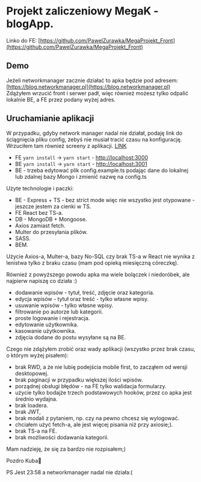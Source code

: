 # Projekt zaliczeniowy MegaK - blogApp.
Linko do FE: [https://github.com/PawelZurawka/MegaProjekt_Front](https://github.com/PawelZurawka/MegaProjekt_Front)

## Demo
Jeżeli networkmanager zacznie działać to apka będzie pod adresem:<br> [https://blog.networkmanager.pl](https://blog.networkmanager.pl)<br>
Zdążyłem wrzucić front i serwer padł, więc również możesz tylko odpalić lokalnie BE, a FE przez podany wyżej adres.

## Uruchamianie aplikacji
W przypadku, gdyby network manager nadal nie działał, podaję link do ściągnięcia pliku config, żebyś nie musiał tracić czasu na konfigurację. Wrzuciłem tam również screeny z aplikacji.
[LINK](https://drive.google.com/drive/folders/1C3E3nQTLDfNV024PvFsYDE1DwRIlZvuc?usp=sharing)
- FE `yarn install` ->  `yarn start` - [http://localhost:3000](http://localhost:3000)
- BE `yarn install` ->  `yarn start` - [http://localhost:3001](http://localhost:3001)
- BE - trzeba edytować plik config.example.ts podając dane do lokalnej lub zdalnej bazy Mongo i zmienić nazwę na config.ts

Użyte technologie i paczki:
- BE - Express + TS - bez strict mode więc nie wszystko jest otypowane - jeszcze jestem za cienki w TS.
- FE React bez TS-a.
- DB - MongoDB + Mongoose.
- Axios zamiast fetch.
- Multer do przesyłania plików.
- SASS.
- BEM.

Użycie Axios-a, Multer-a, bazy No-SQL czy brak TS-a w React nie wynika z lenistwa tylko z braku czasu (mam pod opieką miesięczną córeczkę).

Również z powyższego powodu apka ma wiele bolączek i niedoróbek, ale najpierw napiszę co działa :)

- dodawanie wpisów - tytuł, treść, zdjęcie oraz kategoria.
- edycja wpisów - tytuł oraz treść - tylko własne wpisy.
- usuwanie wpisów - tylko własne wpisy.
- filtrowanie po autorze lub kategorii.
- proste logowanie i rejestracja.
- edytowanie użytkownika.
- kasowanie użytkownika.
- zdjęcia dodane do postu wysyłane są na BE.

Czego nie zdążyłem zrobić oraz wady aplikacji (wszystko przez brak czasu, o którym wyżej pisałem):
- brak RWD, a że nie lubię podejścia mobile first, to zacząłem od wersji desktopowej.
- brak paginacji w przypadku większej ilości wpisów.
- porządnej obsługi błędów - na FE tylko walidacja formularzy.
- użycie tylko bodajże trzech podstawowych hooków, przez co apka jest średnio wydajna.
- brak loadera.
- brak JWT,
- brak modali z pytaniem, np. czy na pewno chcesz się wylogować.
- chciałem użyć fetch-a, ale jest więcej pisania niż przy axiosie;).
- brak TS-a na FE.
- brak możliwości dodawania kategorii.

Mam nadzieję, że się za bardzo nie rozpisałem;)

Pozdro Kuba💪

PS Jest 23:58 a networkmanager nadal nie działa:(

